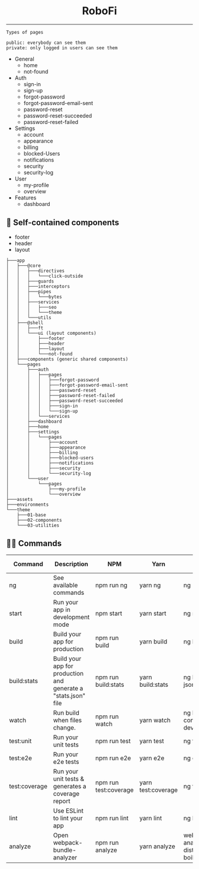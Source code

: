 <h1 align="center">RoboFi</h1>

<hr>

```
Types of pages

public: everybody can see them
private: only logged in users can see them
```

- General
  - home
  - not-found
- Auth
  - sign-in
  - sign-up
  - forgot-password
  - forgot-password-email-sent
  - password-reset
  - password-reset-succeeded
  - password-reset-failed
- Settings
  - account
  - appearance
  - billing
  - blocked-Users
  - notifications
  - security
  - security-log
- User
  - my-profile
  - overview
- Features
  - dashboard

## 🧱 Self-contained components

- footer
- header
- layout

```console
├───app
│   ├───@core
│   │   ├───directives
│   │   │   └───click-outside
│   │   ├───guards
│   │   ├───interceptors
│   │   ├───pipes
│   │   │   └───bytes
│   │   ├───services
│   │   │   ├───seo
│   │   │   └───theme
│   │   └───utils
│   ├───@shell
│   │   ├───ft
│   │   └───ui (layout components)
│   │       ├───footer
│   │       ├───header
│   │       ├───layout
│   │       └───not-found
│   ├───components (generic shared components)
│   └───pages
│       ├───auth
│       │   ├───pages
│       │   │   ├───forgot-password
│       │   │   ├───forgot-password-email-sent
│       │   │   ├───password-reset
│       │   │   ├───password-reset-failed
│       │   │   ├───password-reset-succeeded
│       │   │   ├───sign-in
│       │   │   └───sign-up
│       │   └───services
│       ├───dashboard
│       ├───home
│       ├───settings
│       │   └───pages
│       │       ├───account
│       │       ├───appearance
│       │       ├───billing
│       │       ├───blocked-users
│       │       ├───notifications
│       │       ├───security
│       │       └───security-log
│       └───user
│           └───pages
│               ├───my-profile
│               └───overview
├───assets
├───environments
└───theme
    ├───01-base
    ├───02-components
    └───03-utilities
```

## 🧙‍♂️ Commands

| Command       | Description                                                    | NPM                   | Yarn               | Background command                                          |
| ------------- | -------------------------------------------------------------- | --------------------- | ------------------ | ----------------------------------------------------------- |
| ng            | See available commands                                         | npm run ng            | yarn ng            | ng                                                          |
| start         | Run your app in development mode                               | npm start             | yarn start         | ng serve                                                    |
| build         | Build your app for production                                  | npm run build         | yarn build         | ng build                                                    |
| build:stats   | Build your app for production and generate a "stats.json" file | npm run build:stats   | yarn build:stats   | ng build --stats-json                                       |
| watch         | Run build when files change.                                   | npm run watch         | yarn watch         | ng build --watch --configuration development                |
| test:unit     | Run your unit tests                                            | npm run test          | yarn test          | ng test                                                     |
| test:e2e      | Run your e2e tests                                             | npm run e2e           | yarn e2e           | ng e2e                                                      |
| test:coverage | Run your unit tests & generates a coverage report              | npm run test:coverage | yarn test:coverage | ng test --coverage                                          |
| lint          | Use ESLint to lint your app                                    | npm run lint          | yarn lint          | ng lint                                                     |
| analyze       | Open webpack-bundle-analyzer                                   | npm run analyze       | yarn analyze       | webpack-bundle-analyzer dist/angular-boilerplate/stats.json |
